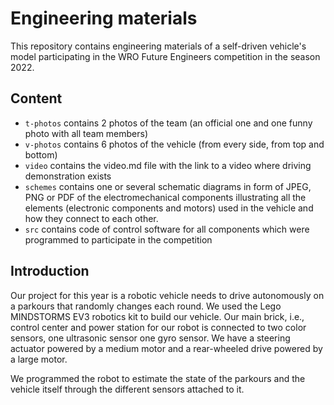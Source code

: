 Engineering materials
====

This repository contains engineering materials of a self-driven vehicle's model participating in the WRO Future Engineers competition in the season 2022.

## Content

* `t-photos` contains 2 photos of the team (an official one and one funny photo with all team members)
* `v-photos` contains 6 photos of the vehicle (from every side, from top and bottom)
* `video` contains the video.md file with the link to a video where driving demonstration exists
* `schemes` contains one or several schematic diagrams in form of JPEG, PNG or PDF of the electromechanical components illustrating all the elements (electronic components and motors) used in the vehicle and how they connect to each other.
* `src` contains code of control software for all components which were programmed to participate in the competition

## Introduction

Our project for this year is a robotic vehicle needs to drive autonomously 
on a parkours that randomly changes each round. 
We used the Lego MINDSTORMS EV3 robotics kit to build our vehicle.
Our main brick, i.e., control center and power station for our 
robot is connected to two color sensors, one ultrasonic sensor
one gyro sensor. 
We have a steering actuator powered by a medium motor
and a rear-wheeled drive powered by a large motor.

We programmed the robot to estimate the state of the parkours and the 
vehicle itself through the different sensors attached to it.
